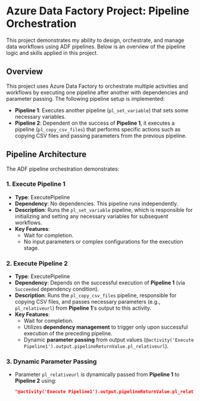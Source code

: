 # Azure Data Factory Project: Pipeline Orchestration

This project demonstrates my ability to design, orchestrate, and manage data workflows using ADF pipelines. Below is an overview of the pipeline logic and skills applied in this project.

## Overview

This project uses Azure Data Factory to orchestrate multiple activities and workflows by executing one pipeline after another with dependencies and parameter passing. The following pipeline setup is implemented:

- **Pipeline 1**: Executes another pipeline (`pl_set_variable`) that sets some necessary variables.
- **Pipeline 2**: Dependent on the success of **Pipeline 1**, it executes a pipeline (`pl_copy_csv_files`) that performs specific actions such as copying CSV files and passing parameters from the previous pipeline.

## Pipeline Architecture

The ADF pipeline orchestration demonstrates:

### 1. **Execute Pipeline 1**
- **Type**: ExecutePipeline
- **Dependency**: No dependencies. This pipeline runs independently.
- **Description**: Runs the `pl_set_variable` pipeline, which is responsible for initializing and setting any necessary variables for subsequent workflows.
- **Key Features**:
  - Wait for completion.
  - No input parameters or complex configurations for the execution stage.

### 2. **Execute Pipeline 2**
- **Type**: ExecutePipeline
- **Dependency**: Depends on the successful execution of **Pipeline 1** (via `Succeeded` dependency condition).
- **Description**: Runs the `pl_copy_csv_files` pipeline, responsible for copying CSV files, and passes necessary parameters (e.g., `pl_relativeurl`) from **Pipeline 1**'s output to this activity.
- **Key Features**:
  - Wait for completion.
  - Utilizes **dependency management** to trigger only upon successful execution of the preceding pipeline.
  - Dynamic **parameter passing** from output values (`@activity('Execute Pipeline1').output.pipelineReturnValue.pl_relativeurl`).

### 3. **Dynamic Parameter Passing**
- Parameter `pl_relativeurl` is dynamically passed from **Pipeline 1** to **Pipeline 2** using:
  ```json
  "@activity('Execute Pipeline1').output.pipelineReturnValue.pl_relativeurl"


